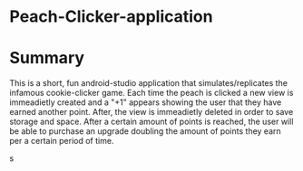 # Peach-Clicker-application

<h1>Summary</h1>
This is a short, fun android-studio application that simulates/replicates the infamous cookie-clicker game. Each time the peach is clicked a new view is immeadietly created and a "+1" appears showing the user that they have earned another point. After, the view is immeadietly deleted in order to save storage and space. After a certain amount of points is reached, the user will be able to purchase an upgrade doubling the amount of points they earn per a certain period of time.

s

